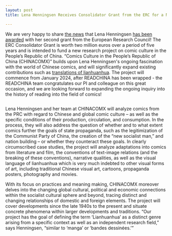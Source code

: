 ```yaml
---
layout: post
title: Lena Henningsen Receives Consolidator Grant from the ERC for a New Research Project on Chinese Comics!

---
```


We are very happy to share [the news](https://kommunikation.uni-freiburg.de/pm/2023/lianhuanhua-chinesische-comics-als-spezifische-kulturform) that Lena Henningsen [has been awarded](https://erc.europa.eu/sites/default/files/2023-01/erc-2022-cog-results-all-domains.pdf) with her second grant from the European Research Council! The ERC Consolidator Grant is worth two million euros over a period of five years and is intended to fund a new research project on comic culture in the People’s Republic of China. “Comics Culture in the People’s Republic of China (CHINACOMX)” builds upon Lena Henningsen's ongoing fascination with the world of Chinese comics, and will significantly expand existing contributions such as [translations of lianhuanhua](https://readchina.github.io/comics/). The project will commence from January 2024, after READCHINA has been wrapped - the READCHINA team congratulates our PI and colleague on this great occasion, and we are looking forward to expanding the ongoing inquiry into the history of reading into the field of comics!

<span class="image right"><img src="{% link assets/images/CHINACOMX.jpg %}" alt="" /></span>

Lena Henningsen and her team at CHINACOMX will analyze comics from the PRC with regard to Chinese and global comic culture – as well as the specific conditions of their production, circulation, and consumption. In the process, they will also address the question of whether and to what extent comics further the goals of state propaganda, such as the legitimization of the Communist Party of China, the creation of the “new socialist man,” and nation building – or whether they counteract these goals. In clearly circumscribed case studies, the project will analyze adaptations into comics from literature and film, the conventions of text-image relations (and the breaking of these conventions), narrative qualities, as well as the visual language of lianhuanhua which is very much indebted to other visual forms of art, including traditional Chinese visual art, cartoons, propaganda posters, photography and movies.

With its focus on practices and meaning making, CHINACOMX moreover delves into the changing global cultural, political and economic connections within the socialist cultural sphere and beyond, tracing distinct and changing relationships of domestic and foreign elements. The project will cover developments since the late 1940s to the present and situate concrete phenomena within larger developments and traditions. “Our project has the goal of defining the term ‘Lianhuanhua’ as a distinct genre arising from a specific context as well as an independent research field,” says Henningsen, “similar to ‘manga’ or ‘bandes dessinées.’”
